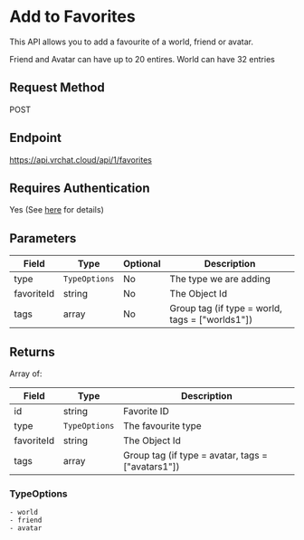 
# Add to Favorites

This API allows you to add a favourite of a world, friend or avatar.

Friend and Avatar can have up to 20 entires. World can have 32 entries

## Request Method
POST

## Endpoint
https://api.vrchat.cloud/api/1/favorites

## Requires Authentication
Yes (See [here](/GettingStarted/QuickStart?id=authorization) for details)

## Parameters

Field | Type | Optional | Description
------|------|----------|------------
type | `TypeOptions` | No | The type we are adding
favoriteId | string | No | The Object Id
tags | array | No | Group tag (if type = world, tags = ["worlds1"])

## Returns

Array of:

Field | Type | Description
------|------|------------
id | string | Favorite ID
type | `TypeOptions` | The favourite type
favoriteId | string | The Object Id
tags | array | Group tag (if type = avatar, tags = ["avatars1"])

### TypeOptions

    - world
    - friend
    - avatar
